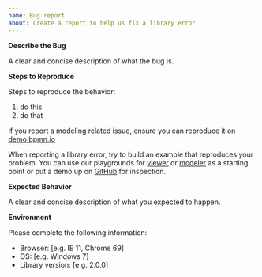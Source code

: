 ```yaml
---
name: Bug report
about: Create a report to help us fix a library error
---
```


<!--

Thanks for filing this bug report!

Please take your time to provide the relevant context to your bug report. This helps us to process it and get it fixed, eventually.

-->


__Describe the Bug__

A clear and concise description of what the bug is.


__Steps to Reproduce__

Steps to reproduce the behavior:

1. do this
2. do that

If you report a modeling related issue, ensure you can reproduce it on [demo.bpmn.io](https://demo.bpmn.io/cmmn/new)

When reporting a library error, try to build an example that reproduces your problem. You can use our playgrounds for [viewer](https://jsfiddle.net/x2doq4vn/) or [modeler](https://jsfiddle.net/nrko5hyt/) as a starting point or put a demo up on [GitHub](https://github.com/) for inspection.


__Expected Behavior__

A clear and concise description of what you expected to happen.


__Environment__

Please complete the following information:

 - Browser: [e.g. IE 11, Chrome 69]
 - OS: [e.g. Windows 7]
 - Library version: [e.g. 2.0.0]